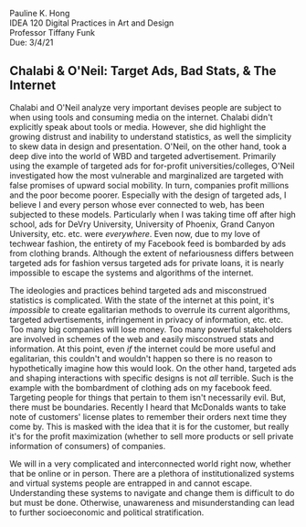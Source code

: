 Pauline K. Hong  
IDEA 120 Digital Practices in Art and Design  
Professor Tiffany Funk  
Due: 3/4/21  

## Chalabi & O'Neil: Target Ads, Bad Stats, & The Internet  

Chalabi and O'Neil analyze very important devises people are subject to when using tools and consuming media on the internet. Chalabi didn't explicitly speak about tools or media. However, she did highlight the growing distrust and inability to understand statistics, as well the simplicity to skew data in design and presentation. O'Neil, on the other hand, took a deep dive into the world of WBD and targeted advertisement. Primarily using the example of targeted ads for for-profit universities/colleges, O'Neil investigated how the most vulnerable and marginalized are targeted with false promises of upward social mobility. In turn, companies profit millions and the poor become poorer. Especially with the design of targeted ads, I believe I and every person whose ever connected to web, has been subjected to these models. Particularly when I was taking time off after high school, ads for DeVry University, University of Phoenix, Grand Canyon University, etc. etc. were *everywhere*. Even now, due to my love of techwear fashion, the entirety of my Facebook feed is bombarded by ads from clothing brands. Although the extent of nefariousness differs between targeted ads for fashion versus targeted ads for private loans, it is nearly impossible to escape the systems and algorithms of the internet.

The ideologies and practices behind targeted ads and misconstrued statistics is complicated. With the state of the internet at this point, it's *impossible* to create  egalitarian methods to overrule its current algorithms, targeted advertisements, infringement in privacy of information, etc. etc. Too many big companies will lose money. Too many powerful stakeholders are involved in schemes of the web and easily misconstrued stats and information. At this point, even *if* the internet could be more useful and egalitarian, this couldn't and wouldn't happen so there is no reason to hypothetically imagine how this would look. On the other hand, targeted ads and shaping interactions with specific designs is not *all* terrible. Such is the example with the bombardment of clothing ads on my facebook feed. Targeting people for things that pertain to them isn't necessarily evil. But, there must be boundaries. Recently I heard that McDonalds wants to take note of customers' license plates to remember their orders next time they come by. This is masked with the idea that it is for the customer, but really it's for the profit maximization (whether to sell more products or sell private information of consumers) of companies.

We will in a very complicated and interconnected world right now, whether that be online or in person. There are a plethora of institutionalized systems and virtual systems people are entrapped in and cannot escape. Understanding these systems to navigate and change them is difficult to do but must be done. Otherwise, unawareness and misunderstanding can lead to further socioeconomic and political stratification.
